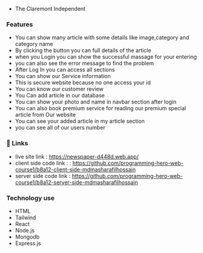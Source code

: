 - The Claremont Independent


### Features

- You can show many article with some details like image,category and category name
- By clicking the button you can full details of the article
- when you Login you can show the successful massage for your  entering
- you can also see the error message to find the problem
- After Log In you can access all sections
- You can show our Service  information
- This is secure website because no one access your id
- You can know our customer review
- You Can add article in our database
- You can show your photo and name in navbar section after login
- You can also book premium service for reading our premium special article from Our website
- You can see your added article in my article section
- you can see all of our users number

### 🔗 Links

- live site link : https://newspaper-d448d.web.app/
- client side code link :  : https://github.com/programming-hero-web-course1/b8a12-client-side-mdmasharafilhossain
- server side code link : https://github.com/programming-hero-web-course1/b8a12-server-side-mdmasharafilhossain

### Technology use
- HTML 
- Tailwind 
- React 
- Node.js
- Mongodb
- Express.js 
